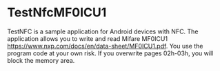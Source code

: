 # TestNfcMF0ICU1
TestNFC is a sample application for Android devices with NFC.
The application allows you to write and read Mifare MF0ICU1 https://www.nxp.com/docs/en/data-sheet/MF0ICU1.pdf.
You use the program code at your own risk. If you overwrite pages 02h-03h, you will block the memory area.
